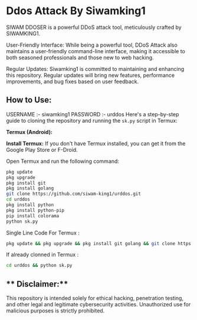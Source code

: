 # **Ddos Attack By Siwamking1**
SIWAM DDOSER is a powerful DDoS attack tool, meticulously crafted by SIWAMKING1.


User-Friendly Interface: While being a powerful tool, DDoS Attack also maintains a user-friendly command-line interface, making it accessible to both seasoned professionals and those new to web hacking.

Regular Updates: Siwamking1 is committed to maintaining and enhancing this repository. Regular updates will bring new features, performance improvements, and bug fixes based on user feedback.

## **How to Use:**
USERNAME :- siwamking1
PASSWORD :- urddos
Here's a step-by-step guide to cloning the repository and running the `sk.py` script in Termux:

**Termux (Android):**

 **Install Termux:**
If you don't have Termux installed, you can get it from the Google Play Store or F-Droid.

Open Termux and run the following command:
   ```bash
   pkg update
   pkg upgrade
   pkg install git
   pkg install golang
   git clone https://github.com/siwam-king1/urddos.git
   cd urddos
   pkg install python
   pkg install python-pip
   pip install colorama
   python sk.py
   ```
Single Line Code For Termux  :
   ```bash
pkg update && pkg upgrade && pkg install git golang && git clone https://github.com/siwam-king1/urddos.git && cd urddos && pkg install python python-pip && pip install colorama && python sk.py
   ```

If already clonned in Termux  :
   ```bash
cd urddos && python sk.py
   ```


## ** Disclaimer:** 
This repository is intended solely for ethical hacking, penetration testing, and other legal and legitimate cybersecurity activities. Unauthorized use for malicious purposes is strictly prohibited.

